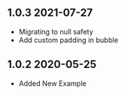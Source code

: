 ## 1.0.3 2021-07-27

* Migrating to null safety
* Add custom padding in bubble 


## 1.0.2 2020-05-25

* Added New Example 
